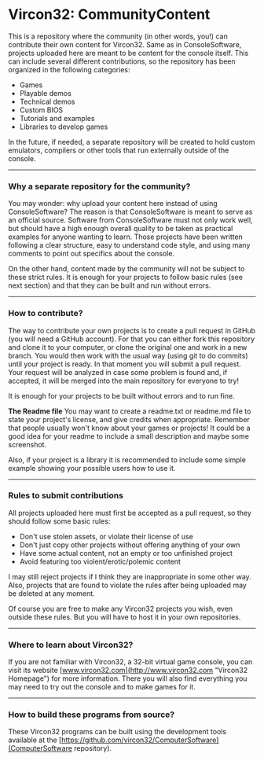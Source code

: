 # Vircon32: CommunityContent

This is a repository where the community (in other words, you!) can contribute their own content for Vircon32. Same as in ConsoleSoftware, projects uploaded here are meant to be content for the console itself. This can include several different contributions, so the repository has been organized in the following categories:

- Games
- Playable demos
- Technical demos
- Custom BIOS
- Tutorials and examples
- Libraries to develop games

In the future, if needed, a separate repository will be created to hold custom emulators, compilers or other tools that run externally outside of the console.

--------------------------------------------
### Why a separate repository for the community?

You may wonder: why upload your content here instead of using ConsoleSoftware? The reason is that ConsoleSoftware is meant to serve as an official source. Software from ConsoleSoftware must not only work well, but should have a high enough overall quality to be taken as practical examples for anyone wanting to learn. Those projects have been written following a clear structure, easy to understand code style, and using many comments to point out specifics about the console.

On the other hand, content made by the community will not be subject to these strict rules. It is enough for your projects to follow basic rules (see next section) and that they can be built and run without errors.

--------------------------------------------
### How to contribute?

The way to contribute your own projects is to create a pull request in GitHub (you will need a GitHub account). For that you can either fork this repository and clone it to your computer, or clone the original one and work in a new branch. You would then work with the usual way (using git to do commits) until your project is ready. In that moment you will submit a pull request. Your request will be analyzed in case some problem is found and, if accepted, it will be merged into the main repository for everyone to try!

It is enough for your projects to be built without errors and to run fine.

**The Readme file**
You may want to create a readme.txt or readme.md file to state your project's license, and give credits when appropriate. Remember that people usually won't know about your games or projects! It could be a good idea for your readme to include a small description and maybe some screenshot. 

Also, if your project is a library it is recommended to include some simple example showing your possible users how to use it.

--------------------------------------------
### Rules to submit contributions

All projects uploaded here must first be accepted as a pull request, so they should follow some basic rules:

- Don't use stolen assets, or violate their license of use
- Don't just copy other projects without offering anything of your own
- Have some actual content, not an empty or too unfinished project
- Avoid featuring too violent/erotic/polemic content

I may still reject projects if I think they are inappropriate in some other way. Also, projects that are found to violate the rules after being uploaded may be deleted at any moment.

Of course you are free to make any Vircon32 projects you wish, even outside these rules. But you will have to host it in your own repositories.

----------------------------------
### Where to learn about Vircon32?

If you are not familiar with Vircon32, a 32-bit virtual game console, you can visit its website [www.vircon32.com](http://www.vircon32.com "Vircon32 Homepage") for more information. There you will also find everything you may need to try out the console and to make games for it.

--------------------------------------------
### How to build these programs from source?

These Vircon32 programs can be built using the development tools available at the [https://github.com/vircon32/ComputerSoftware](ComputerSoftware repository).